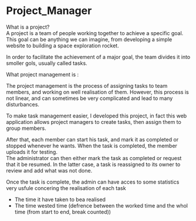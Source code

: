 # Project_Manager

What is a project?   
A project is a team of people working together to achieve a specific goal. 
This goal can be anything we can imagine, from developing a simple website to building a space exploration rocket. 

In order to facilitate the achievement of a major goal, the team divides it into smoller gols, usually called tasks.

What project management is :

The project management is the process of assigning tasks to team members, and working on well realisation of them.
However, this process is not linear, and can sometimes be very complicated and lead to many disturbances.   

To make task management easier, I developed this project, in fact this web application allows project managers to create tasks, then assign them to group members.   

After that, each member can start his task, and mark it as completed or stopped whenever he wants. 
When the task is completed, the member uploads it for testing.   
The administrator can then either mark the task as completed or request that it be resumed. In the latter case, a task is reassigned to its owner to review and add what was not done.  

Once the task is complete, the admin can have acces to some statistics very usfule concering the realisation of each task   
- The time it have taken to bea realised 
- The time wested time (defrence between the worked time and the whol time (from start to end, break counted))
